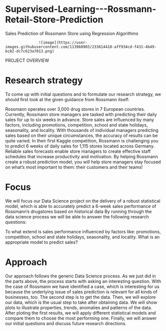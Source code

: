 # Supervised-Learning---Rossmann-Retail-Store-Prediction
Sales Prediction of Rossmann Store using Regression Algorithms


                   ![image](https://user-images.githubusercontent.com/113968903/233614418-aff934cd-f431-4b49-bc82-dc7c623a7013.png)


PROJECT OVERVIEW
# Research strategy
To come up with initial questions and to formulate our research strategy, we should first look at the given guidance from Rossmann itself:

Rossmann operates over 3,000 drug stores in 7 European countries. Currently, Rossmann store managers are tasked with predicting their daily sales for up to six weeks in advance. Store sales are influenced by many factors, including promotions, competition, school and state holidays, seasonality, and locality. With thousands of individual managers predicting sales based on their unique circumstances, the accuracy of results can be quite varied. In their first Kaggle competition, Rossmann is challenging you to predict 6 weeks of daily sales for 1,115 stores located across Germany. Reliable sales forecasts enable store managers to create effective staff schedules that increase productivity and motivation. By helping Rossmann create a robust prediction model, you will help store managers stay focused on what’s most important to them: their customers and their teams!

# Focus
We will focus our Data Science project on the delivery of a robust statistical model, which is able to accurately predict a 6-week sales performance of Rossmann’s drugstores based on historical data By running through the data science process we will be able to answer the following research questions:

To what extend is sales performance influenced by factors like: promotions, competition, school and state holidays, seasonality, and locality.
What is an appropriate model to predict sales?
# Approach
Our approach follows the generic Data Science process. As we just did in the parts above, the process starts with asking an interesting question. With the case of Rossmann we have identified a case, which is interesting for us because the underlying issue of sales prediction is relevant for all kinds of businesses, too. The second step is to get the data. Then, we will explore our data, which is the usual step to take after obtaining data. We will show plots to illustrate properties, trends, anomalies and patterns of the data. After ploting the first results, we will apply different statistical models and compare them to choose the most performing one. Finally, we will answer our initial questions and discuss future research directions.
